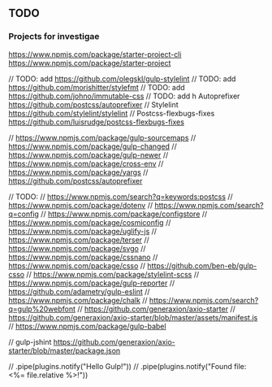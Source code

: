 ## TODO
### Projects for investigae

https://www.npmjs.com/package/starter-project-cli
https://www.npmjs.com/package/starter-project

// TODO: add https://github.com/olegskl/gulp-stylelint
// TODO: add https://github.com/morishitter/stylefmt
// TODO: add https://github.com/johno/immutable-css
// TODO: add h Autoprefixer https://github.com/postcss/autoprefixer
// Stylelint https://github.com/stylelint/stylelint
// Postcss-flexbugs-fixes https://github.com/luisrudge/postcss-flexbugs-fixes

// https://www.npmjs.com/package/gulp-sourcemaps
// https://www.npmjs.com/package/gulp-changed
// https://www.npmjs.com/package/gulp-newer
// https://www.npmjs.com/package/cross-env
// https://www.npmjs.com/package/yargs
// https://github.com/postcss/autoprefixer

// TODO:
// https://www.npmjs.com/search?q=keywords:postcss
// https://www.npmjs.com/package/dotenv
// https://www.npmjs.com/search?q=config
// https://www.npmjs.com/package/configstore
// https://www.npmjs.com/package/cosmiconfig
// https://www.npmjs.com/package/uglify-js
// https://www.npmjs.com/package/terser
// https://www.npmjs.com/package/svgo
// https://www.npmjs.com/package/cssnano
// https://www.npmjs.com/package/csso
// https://github.com/ben-eb/gulp-csso
// https://www.npmjs.com/package/stylelint-scss
// https://www.npmjs.com/package/gulp-reporter
// https://github.com/adametry/gulp-eslint
// https://www.npmjs.com/package/chalk
// https://www.npmjs.com/search?q=gulp%20webfont
// https://github.com/generaxion/axio-starter
// https://github.com/generaxion/axio-starter/blob/master/assets/manifest.js
// https://www.npmjs.com/package/gulp-babel

// gulp-jshint https://github.com/generaxion/axio-starter/blob/master/package.json

// .pipe(plugins.notify("Hello Gulp!"))
// .pipe(plugins.notify("Found file: <%= file.relative %>!"))
